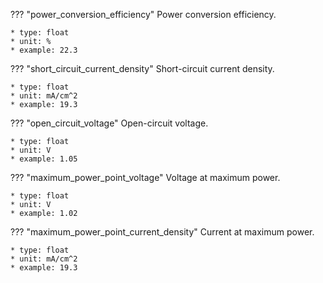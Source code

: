 ??? "power_conversion_efficiency"
    Power conversion efficiency. 

    * type: float
    * unit: %
    * example: 22.3

??? "short_circuit_current_density"
    Short-circuit current density. 

    * type: float
    * unit: mA/cm^2
    * example: 19.3   

??? "open_circuit_voltage"
    Open-circuit voltage. 

    * type: float
    * unit: V
    * example: 1.05      

??? "maximum_power_point_voltage"
    Voltage at maximum power. 

    * type: float
    * unit: V
    * example: 1.02       

??? "maximum_power_point_current_density"
    Current at maximum power. 

    * type: float
    * unit: mA/cm^2
    * example: 19.3 

        